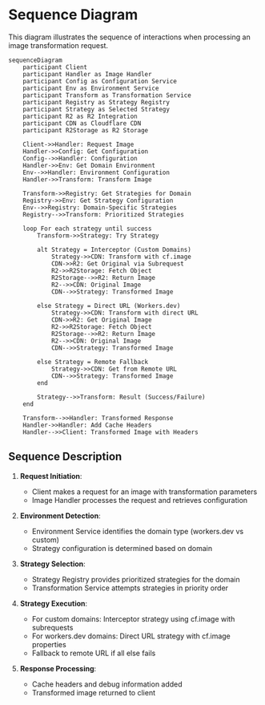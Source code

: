 # Sequence Diagram

This diagram illustrates the sequence of interactions when processing an image transformation request.

```mermaid
sequenceDiagram
    participant Client
    participant Handler as Image Handler
    participant Config as Configuration Service
    participant Env as Environment Service
    participant Transform as Transformation Service
    participant Registry as Strategy Registry
    participant Strategy as Selected Strategy
    participant R2 as R2 Integration
    participant CDN as Cloudflare CDN
    participant R2Storage as R2 Storage
    
    Client->>Handler: Request Image
    Handler->>Config: Get Configuration
    Config-->>Handler: Configuration
    Handler->>Env: Get Domain Environment
    Env-->>Handler: Environment Configuration
    Handler->>Transform: Transform Image
    
    Transform->>Registry: Get Strategies for Domain
    Registry->>Env: Get Strategy Configuration
    Env-->>Registry: Domain-Specific Strategies
    Registry-->>Transform: Prioritized Strategies
    
    loop For each strategy until success
        Transform->>Strategy: Try Strategy
        
        alt Strategy = Interceptor (Custom Domains)
            Strategy->>CDN: Transform with cf.image
            CDN->>R2: Get Original via Subrequest
            R2->>R2Storage: Fetch Object
            R2Storage-->>R2: Return Image
            R2-->>CDN: Original Image
            CDN-->>Strategy: Transformed Image
            
        else Strategy = Direct URL (Workers.dev)
            Strategy->>CDN: Transform with direct URL
            CDN->>R2: Get Original Image
            R2->>R2Storage: Fetch Object
            R2Storage-->>R2: Return Image
            R2-->>CDN: Original Image
            CDN-->>Strategy: Transformed Image
            
        else Strategy = Remote Fallback
            Strategy->>CDN: Get from Remote URL
            CDN-->>Strategy: Transformed Image
        end
        
        Strategy-->>Transform: Result (Success/Failure)
    end
    
    Transform-->>Handler: Transformed Response
    Handler->>Handler: Add Cache Headers
    Handler-->>Client: Transformed Image with Headers
```

## Sequence Description

1. **Request Initiation**:
   - Client makes a request for an image with transformation parameters
   - Image Handler processes the request and retrieves configuration

2. **Environment Detection**:
   - Environment Service identifies the domain type (workers.dev vs custom)
   - Strategy configuration is determined based on domain

3. **Strategy Selection**:
   - Strategy Registry provides prioritized strategies for the domain
   - Transformation Service attempts strategies in priority order

4. **Strategy Execution**:
   - For custom domains: Interceptor strategy using cf.image with subrequests
   - For workers.dev domains: Direct URL strategy with cf.image properties
   - Fallback to remote URL if all else fails

5. **Response Processing**:
   - Cache headers and debug information added
   - Transformed image returned to client